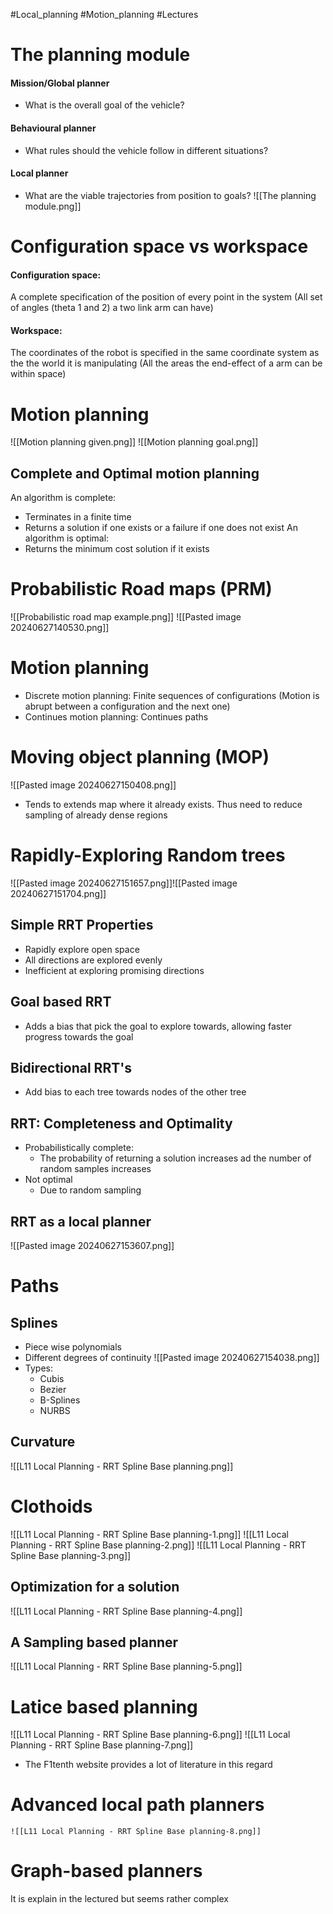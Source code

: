 #Local_planning #Motion_planning #Lectures
# The planning module
#### Mission/Global planner
- What is the overall goal of the vehicle?
#### Behavioural planner
- What rules should the vehicle follow in different situations?
#### Local planner
- What are the viable trajectories from position to goals?
![[The planning module.png]]
# Configuration space vs workspace

#### Configuration space:
A complete specification of the position of every point in the system
(All set of angles (theta 1 and 2) a two link arm can have)
#### Workspace:
The coordinates of the robot is specified in the same coordinate system as the the world it is manipulating
(All the areas the end-effect of a arm can be within space)
# Motion planning
![[Motion planning given.png]]
![[Motion planning goal.png]]
## Complete and Optimal motion planning
An algorithm is complete:
- Terminates in a finite time
- Returns a solution if one exists or a failure if one does not exist
An algorithm is optimal:
- Returns the minimum cost solution if it exists
# Probabilistic Road maps (PRM)
![[Probabilistic road map example.png]]
![[Pasted image 20240627140530.png]]
# Motion planning
- Discrete motion planning: Finite sequences of configurations (Motion is abrupt between a configuration and the next one)
- Continues motion planning: Continues paths
# Moving object planning (MOP)
![[Pasted image 20240627150408.png]]
- Tends to extends map where it already exists. Thus need to reduce sampling of already dense regions
# Rapidly-Exploring Random trees
![[Pasted image 20240627151657.png]]![[Pasted image 20240627151704.png]]
## Simple RRT Properties
- Rapidly explore open space
- All directions are explored evenly
- Inefficient at exploring promising directions
## Goal based RRT
 - Adds a bias that pick the goal to explore towards, allowing faster progress towards the goal
## Bidirectional RRT's
- Add bias to each tree towards nodes of the other tree
## RRT: Completeness and Optimality
- Probabilistically complete: 
	- The probability of returning a solution increases ad the number of random samples increases
- Not optimal
	- Due to random sampling
## RRT as a local planner
![[Pasted image 20240627153607.png]]
# Paths
## Splines
- Piece wise polynomials
- Different degrees of continuity
	![[Pasted image 20240627154038.png]]
- Types:
	- Cubis
	- Bezier
	- B-Splines
	- NURBS
## Curvature
![[L11 Local Planning - RRT Spline Base planning.png]]
# Clothoids
![[L11 Local Planning - RRT Spline Base planning-1.png]]
![[L11 Local Planning - RRT Spline Base planning-2.png]]
![[L11 Local Planning - RRT Spline Base planning-3.png]]
## Optimization for a solution
![[L11 Local Planning - RRT Spline Base planning-4.png]]
## A Sampling based planner
![[L11 Local Planning - RRT Spline Base planning-5.png]]
# Latice based planning
![[L11 Local Planning - RRT Spline Base planning-6.png]]
![[L11 Local Planning - RRT Spline Base planning-7.png]]
-  The F1tenth website provides a lot of literature in this regard
# Advanced local path planners
	![[L11 Local Planning - RRT Spline Base planning-8.png]]
# Graph-based planners
It is explain in the lectured but seems rather complex